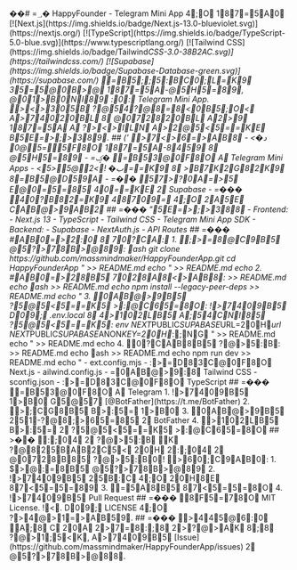 ��#   =؀�  H a p p y F o u n d e r   -   T e l e g r a m   M i n i   A p p   4;O  187=5A0 
  
 [ ! [ N e x t . j s ] ( h t t p s : / / i m g . s h i e l d s . i o / b a d g e / N e x t . j s - 1 3 . 0 - b l u e v i o l e t . s v g ) ] ( h t t p s : / / n e x t j s . o r g / )  
 [ ! [ T y p e S c r i p t ] ( h t t p s : / / i m g . s h i e l d s . i o / b a d g e / T y p e S c r i p t - 5 . 0 - b l u e . s v g ) ] ( h t t p s : / / w w w . t y p e s c r i p t l a n g . o r g / )  
 [ ! [ T a i l w i n d   C S S ] ( h t t p s : / / i m g . s h i e l d s . i o / b a d g e / T a i l w i n d _ C S S - 3 . 0 - 3 8 B 2 A C . s v g ) ] ( h t t p s : / / t a i l w i n d c s s . c o m / )  
 [ ! [ S u p a b a s e ] ( h t t p s : / / i m g . s h i e l d s . i o / b a d g e / S u p a b a s e - D a t a b a s e - g r e e n . s v g ) ] ( h t t p s : / / s u p a b a s e . c o m / )  
  
 =B5;;5:BC0;L=K9  35=5@0B>@  187=5A- @5H5=89,   @01>B0NI89  :0:  T e l e g r a m   M i n i   A p p .   ><>305B  ?@54?@8=8<0B5;O<  A>74020BL  8  @072820BL  A2>9  187=5A  A  ?><>ILN  A>2@5<5==KE  B5E=>;>389.  
  
 # #   ('  >7<>6=>AB8 
 -   <د�  5=5@0F8O  187=5A- 8459  8  @5H5=89 
 -   =ؼ�  =B53@0F8O  A  T e l e g r a m   M i n i   A p p s  
 -   <ب�  !>2@5<5==K9  8  >B7K2G82K9  8=B5@D59A 
 -   =��  57>?0A=>5  E@0=5=85  40==KE  2  S u p a b a s e  
 -   =���  40?B82=K9  48709=  4;O  2A5E  CAB@>9AB2 
  
 # #   =���  "5E=>;>388 
 -   * * F r o n t e n d : * *  
     -   N e x t . j s   1 3  
     -   T y p e S c r i p t  
     -   T a i l w i n d   C S S  
     -   T e l e g r a m   M i n i   A p p   S D K  
  
 -   * * B a c k e n d : * *  
     -   S u p a b a s e  
     -   N e x t A u t h . j s  
     -   A P I   R o u t e s  
  
 # #   =���  #AB0=>2:0  8  70?CA: 
 1 .   * * ;>=8@C9B5  @5?>78B>@89: * *  
 \ \ \  a s h  
 g i t   c l o n e   h t t p s : / / g i t h u b . c o m / m a s s m i n d m a k e r / H a p p y F o u n d e r A p p . g i t  
 c d   H a p p y F o u n d e r A p p  
 \ \ \ "   > >   R E A D M E . m d 
 e c h o   "   > >   R E A D M E . m d 
 e c h o    
 2 .  
 * * #AB0=>28B5 
 7028A8<>AB8: * *   > >   R E A D M E . m d 
 e c h o   \ \ \  a s h   > >   R E A D M E . m d 
 e c h o   n p m  
 i n s t a l l  
 - - l e g a c y - p e e r - d e p s   > >   R E A D M E . m d 
 e c h o   \ \ \ "  
  
 3 .   * * 0AB@>9B5  ?5@5<5==K5  >:@C65=8O: * *  
 !>7409B5  D09;  . e n v . l o c a l   8  4>102LB5  A;54CNI85  ?5@5<5==K5:  
 \ \ \ e n v  
 N E X T _ P U B L I C _ S U P A B A S E _ U R L = 20H_ u r l  
 N E X T _ P U B L I C _ S U P A B A S E _ A N O N _ K E Y = 20H_ :;NG 
 \ \ \ "   > >   R E A D M E . m d 
 e c h o   "   > >   R E A D M E . m d 
 e c h o    
 4 .  
 * * 0?CAB8B5 
 ?@>5:B: * *   > >   R E A D M E . m d 
 e c h o   \ \ \  a s h   > >   R E A D M E . m d 
 e c h o   n p m  
 r u n  
 d e v   > >   R E A D M E . m d 
 e c h o   \ \ \ "  
  
 -   
 e x t . c o n f i g . m j s   -   :>=D83C@0F8O  N e x t . j s  
 -   	 a i l w i n d . c o n f i g . j s   -   =0AB@>9:8  T a i l w i n d   C S S  
 -   	 s c o n f i g . j s o n   -   :>=D83C@0F8O  T y p e S c r i p t  
  
 # #   =���  =B53@0F8O  A  T e l e g r a m  
 1 .   !>7409B5  1>B0  G5@57  [ @ B o t F a t h e r ] ( h t t p s : / / t . m e / B o t F a t h e r )  
 2 .   >;CG8B5  B>:5=  1>B0 
 3 .   0AB@>9B5  251- ?@8;>65=85  2  B o t F a t h e r  
 4 .   >102LB5  B>:5=  2  ?5@5<5==K5  >:@C65=8O 
  
 # #   >��  :;04  2  ?@>5:B 
 K  ?@825BAB2C5<  20H  2:;04  2  @0728B85  ?@>5:B0!   >60;C9AB0:  
 1 .   $>@:=8B5  @5?>78B>@89 
 2 .   !>7409B5  25B:C  4;O  20H8E  87<5=5=89 
 3 .   =5A8B5  87<5=5=8O 
 4 .   !>7409B5  P u l l   R e q u e s t  
  
 # #   =���  8F5=78O 
 M I T   L i c e n s e .   !<.   D09;  L I C E N S E   4;O  ?>4@>1=>AB59.  
  
 # #   =���  >445@6:0 
 A;8  C  20A  2>7=8:;8  2>?@>AK  8;8  ?@>1;5<K,   A>7409B5  [ I s s u e ] ( h t t p s : / / g i t h u b . c o m / m a s s m i n d m a k e r / H a p p y F o u n d e r A p p / i s s u e s )   2  @5?>78B>@88.  
 
